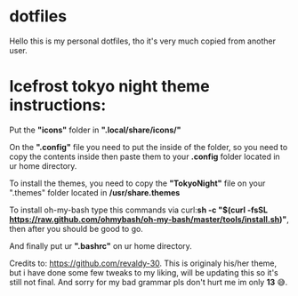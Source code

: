 # dotfiles
Hello this is my personal dotfiles, tho it's very much copied from another user.

# Icefrost tokyo night theme instructions:

Put the **"icons"** folder in **".local/share/icons/"**

On the **".config"** file you need to put the inside of the folder, so you need to copy the contents inside then paste them to your **.config** folder located in ur home directory.

To install the themes, you need to copy the **"TokyoNight"** file on your ".themes" folder located in **/usr/share.themes**

To install oh-my-bash type this commands via curl:**sh -c "$(curl -fsSL https://raw.github.com/ohmybash/oh-my-bash/master/tools/install.sh)"**, then after you should be good to go.

And finally put ur **".bashrc"** on ur home directory.

Credits to: https://github.com/revaldy-30. This is originaly his/her theme, but i have done some few tweaks to my liking, will be updating this so it's still not final. And sorry for my bad grammar pls don't hurt me im only **13** 😅️.
